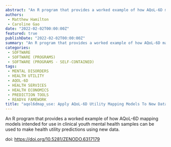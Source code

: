 ```yaml
---
abstract: "An R program that provides a worked example of how AQoL-6D mapping models intended for use in clinical youth mental health samples can be used to make health utility predictions using new data."
authors:
 - Matthew Hamilton
 - Caroline Gao
date: "2022-02-02T00:00:00Z"
featured: true
publishDate: "2022-02-02T00:00:00Z"
summary: "An R program that provides a worked example of how AQoL-6D mapping models intended for use in clinical youth mental health samples can be used to make health utility predictions using new data..."
categories:
 - SOFTWARE
 - SOFTWARE (PROGRAMS)
 - SOFTWARE (PROGRAMS - SELF-CONTAINED)
tags:
 - MENTAL DISORDERS
 - HEALTH UTILITY
 - AQOL-6D
 - HEALTH SERVICES
 - HEALTH ECONOMICS
 - PREDICTION TOOLS
 - READY4 FAMEWORK
title: "aqol6dmap_use: Apply AQoL-6D Utility Mapping Models To New Data"
---
```

An R program that provides a worked example of how AQoL-6D mapping models intended for use in clinical youth mental health samples can be used to make health utility predictions using new data.

doi: https://doi.org/10.5281/ZENODO.6317179
